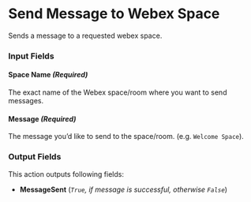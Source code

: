 ﻿# Send Message to Webex Space

Sends a message to a requested webex space.

### Input Fields

#### Space Name *(Required)*

The exact name of the Webex space/room where you want to send messages.

#### Message *(Required)*

The message you’d like to send to the space/room. (e.g. `Welcome Space`).

### Output Fields

This action outputs following fields:

- **MessageSent** (*`True`, if message is successful, otherwise `False`*)
